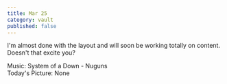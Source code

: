 ```yaml
---
title: Mar 25
category: vault
published: false
---
```


I'm almost done with the layout and will soon be working totally on content.
Doesn't that excite you?

Music: System of a Down - Nuguns  
Today's Picture: None

